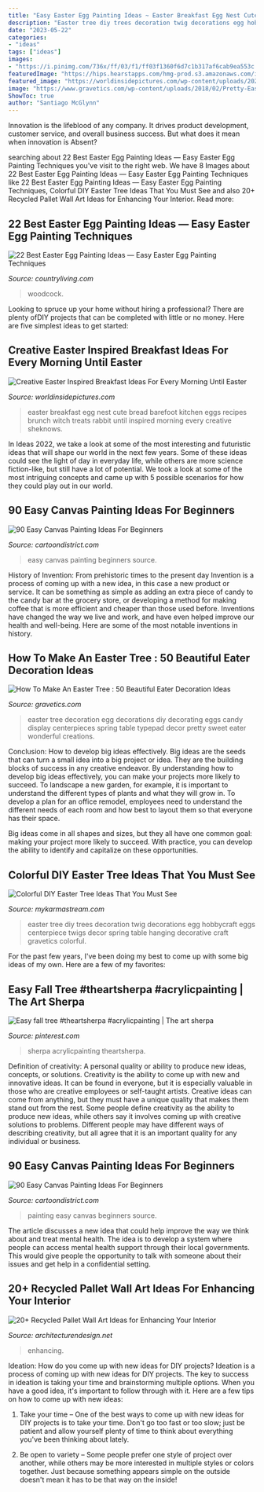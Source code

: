 ```yaml
---
title: "Easy Easter Egg Painting Ideas ~ Easter Breakfast Egg Nest Cute Bread Barefoot Kitchen Eggs Recipes Brunch Witch Treats Rabbit Until Inspired Morning Every Creative Sheknows"
description: "Easter tree diy trees decoration twig decorations egg hobbycraft eggs centerpiece twigs decor spring table hanging decorative craft gravetics colorful"
date: "2023-05-22"
categories:
- "ideas"
tags: ["ideas"]
images:
- "https://i.pinimg.com/736x/ff/03/f1/ff03f1360f6d7c1b317af6cab9ea553c.jpg"
featuredImage: "https://hips.hearstapps.com/hmg-prod.s3.amazonaws.com/images/egg-painting-ladybug-1581623272.png?crop=0.9981481481481481xw:1xh;center,top&amp;resize=480:*"
featured_image: "https://worldinsidepictures.com/wp-content/uploads/2020/03/easter-egg-in-a-basket.jpg"
image: "https://www.gravetics.com/wp-content/uploads/2018/02/Pretty-Easter-Egg-tree.jpg"
ShowToc: true
author: "Santiago McGlynn"
---
```



Innovation is the lifeblood of any company. It drives product development, customer service, and overall business success. But what does it mean when innovation is Absent?

	

		
searching about 22 Best Easter Egg Painting Ideas — Easy Easter Egg Painting Techniques you've visit to the right web. We have 8 Images about 22 Best Easter Egg Painting Ideas — Easy Easter Egg Painting Techniques like 22 Best Easter Egg Painting Ideas — Easy Easter Egg Painting Techniques, Colorful DIY Easter Tree Ideas That You Must See and also 20+ Recycled Pallet Wall Art Ideas for Enhancing Your Interior. Read more:
		
    
## 22 Best Easter Egg Painting Ideas — Easy Easter Egg Painting Techniques

<img loading=lazy src="https://hips.hearstapps.com/hmg-prod.s3.amazonaws.com/images/egg-painting-ladybug-1581623272.png?crop=0.9981481481481481xw:1xh;center,top&amp;resize=480:*" onerror="this.onerror=null;this.src='https://tse1.mm.bing.net/th?id=OIP.RVtWRoy8KlV1Xfc0T2BK_wHaLH&amp;pid=15.1';" alt="22 Best Easter Egg Painting Ideas — Easy Easter Egg Painting Techniques">

_Source: countryliving.com_

>woodcock. 

	

Looking to spruce up your home without hiring a professional? There are plenty ofDIY projects that can be completed with little or no money. Here are five simplest ideas to get started: 

    
## Creative Easter Inspired Breakfast Ideas For Every Morning Until Easter

<img loading=lazy src="https://worldinsidepictures.com/wp-content/uploads/2020/03/easter-egg-in-a-basket.jpg" onerror="this.onerror=null;this.src='https://tse2.mm.bing.net/th?id=OIP.ZsGyM47iqz_ERQUk62E-mwAAAA&amp;pid=15.1';" alt="Creative Easter Inspired Breakfast Ideas For Every Morning Until Easter">

_Source: worldinsidepictures.com_

>easter breakfast egg nest cute bread barefoot kitchen eggs recipes brunch witch treats rabbit until inspired morning every creative sheknows. 

	

In Ideas 2022, we take a look at some of the most interesting and futuristic ideas that will shape our world in the next few years. Some of these ideas could see the light of day in everyday life, while others are more science fiction-like, but still have a lot of potential. We took a look at some of the most intriguing concepts and came up with 5 possible scenarios for how they could play out in our world.

    
## 90 Easy Canvas Painting Ideas For Beginners

<img loading=lazy src="http://www.cartoondistrict.com/wp-content/uploads/2017/06/Easy-Canvas-Painting-Ideas-For-Beginners21-1.jpg" onerror="this.onerror=null;this.src='https://tse1.mm.bing.net/th?id=OIP.4OkhfQN4teidQ5dAVEC1JwHaJ4&amp;pid=15.1';" alt="90 Easy Canvas Painting Ideas For Beginners">

_Source: cartoondistrict.com_

>easy canvas painting beginners source. 

	

History of Invention: From prehistoric times to the present day
Invention is a process of coming up with a new idea, in this case a new product or service. It can be something as simple as adding an extra piece of candy to the candy bar at the grocery store, or developing a method for making coffee that is more efficient and cheaper than those used before. Inventions have changed the way we live and work, and have even helped improve our health and well-being. Here are some of the most notable inventions in history.

    
## How To Make An Easter Tree : 50 Beautiful Eater Decoration Ideas

<img loading=lazy src="https://www.gravetics.com/wp-content/uploads/2018/02/Pretty-Easter-Egg-tree.jpg" onerror="this.onerror=null;this.src='https://tse1.mm.bing.net/th?id=OIP.hGcIZMy1B8N7b7_vRpr5kwHaLJ&amp;pid=15.1';" alt="How To Make An Easter Tree : 50 Beautiful Eater Decoration Ideas">

_Source: gravetics.com_

>easter tree decoration egg decorations diy decorating eggs candy display centerpieces spring table typepad decor pretty sweet eater wonderful creations. 

	

Conclusion: How to develop big ideas effectively.
Big ideas are the seeds that can turn a small idea into a big project or idea. They are the building blocks of success in any creative endeavor. By understanding how to develop big ideas effectively, you can make your projects more likely to succeed. 
To landscape a new garden, for example, it is important to understand the different types of plants and what they will grow in. To develop a plan for an office remodel, employees need to understand the different needs of each room and how best to layout them so that everyone has their space. 

 Big ideas come in all shapes and sizes, but they all have one common goal: making your project more likely to succeed. With practice, you can develop the ability to identify and capitalize on these opportunities.

    
## Colorful DIY Easter Tree Ideas That You Must See

<img loading=lazy src="https://mykarmastream.com/wp-content/uploads/2018/03/easter-tree-ideas-2-.jpg" onerror="this.onerror=null;this.src='https://tse2.mm.bing.net/th?id=OIP.d0IgoZrOsivNOdxsoW9McgHaLH&amp;pid=15.1';" alt="Colorful DIY Easter Tree Ideas That You Must See">

_Source: mykarmastream.com_

>easter tree diy trees decoration twig decorations egg hobbycraft eggs centerpiece twigs decor spring table hanging decorative craft gravetics colorful. 

	

For the past few years, I've been doing my best to come up with some big ideas of my own. Here are a few of my favorites: 

    
## Easy Fall Tree #theartsherpa #acrylicpainting | The Art Sherpa

<img loading=lazy src="https://i.pinimg.com/736x/ff/03/f1/ff03f1360f6d7c1b317af6cab9ea553c.jpg" onerror="this.onerror=null;this.src='https://tse3.mm.bing.net/th?id=OIP.GbY-fsoMFO7MCJRPwDarjgHaJ3&amp;pid=15.1';" alt="Easy fall tree #theartsherpa #acrylicpainting | The art sherpa">

_Source: pinterest.com_

>sherpa acrylicpainting theartsherpa. 

	

Definition of creativity: A personal quality or ability to produce new ideas, concepts, or solutions.
Creativity is the ability to come up with new and innovative ideas. It can be found in everyone, but it is especially valuable in those who are creative employees or self-taught artists. Creative ideas can come from anything, but they must have a unique quality that makes them stand out from the rest. Some people define creativity as the ability to produce new ideas, while others say it involves coming up with creative solutions to problems. Different people may have different ways of describing creativity, but all agree that it is an important quality for any individual or business.

    
## 90 Easy Canvas Painting Ideas For Beginners

<img loading=lazy src="http://www.cartoondistrict.com/wp-content/uploads/2017/06/Easy-Canvas-Painting-Ideas-For-Beginners0201.jpg" onerror="this.onerror=null;this.src='https://tse2.mm.bing.net/th?id=OIP.hI1Tv4Y6Y5t2unCN60fbQgHaLc&amp;pid=15.1';" alt="90 Easy Canvas Painting Ideas For Beginners">

_Source: cartoondistrict.com_

>painting easy canvas beginners source. 

	

The article discusses a new idea that could help improve the way we think about and treat mental health. The idea is to develop a system where people can access mental health support through their local governments. This would give people the opportunity to talk with someone about their issues and get help in a confidential setting.

    
## 20+ Recycled Pallet Wall Art Ideas For Enhancing Your Interior

<img loading=lazy src="https://cdn.architecturendesign.net/wp-content/uploads/2015/06/AD-Pallet-Wall-Art-3.jpg" onerror="this.onerror=null;this.src='https://tse2.mm.bing.net/th?id=OIP.aqv6cNnEDFre0O4e9gOsKwHaMZ&amp;pid=15.1';" alt="20+ Recycled Pallet Wall Art Ideas for Enhancing Your Interior">

_Source: architecturendesign.net_

>enhancing. 

	

Ideation: How do you come up with new ideas for DIY projects?
Ideation is a process of coming up with new ideas for DIY projects. The key to success in ideation is taking your time and brainstorming multiple options. When you have a good idea, it's important to follow through with it. Here are a few tips on how to come up with new ideas:
1. Take your time – One of the best ways to come up with new ideas for DIY projects is to take your time. Don't go too fast or too slow; just be patient and allow yourself plenty of time to think about everything you've been thinking about lately.

2. Be open to variety – Some people prefer one style of project over another, while others may be more interested in multiple styles or colors together. Just because something appears simple on the outside doesn't mean it has to be that way on the inside!


